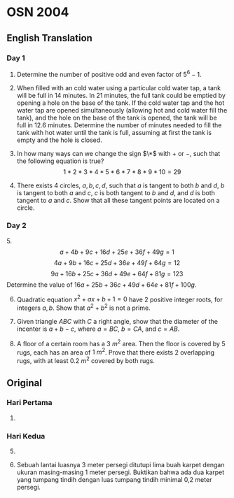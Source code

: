 # OSN 2004

## English Translation

### Day 1

1. Determine the number of positive odd and even factor of $5^6-1$.

2. When filled with an cold water using a particular cold water tap, a tank will be full in 14 minutes. In 21 minutes, the full tank could be emptied by opening a hole on the base of the tank. If the cold water tap and the hot water tap are opened simultaneously (allowing hot and cold water fill the tank), and the hole on the base of the tank is opened, the tank will be full in 12.6 minutes. Determine the number of minutes needed to fill the tank with hot water until the tank is full, assuming at first the tank is empty and the hole is closed.

3. In how many ways can we change the sign $\*$ with $+$ or $-$, such that the following equation is true?
$$1 * 2 * 3 * 4 * 5 * 6 * 7 * 8 * 9 * 10 = 29$$

4. There exists 4 circles, $a,b,c,d$, such that $a$ is tangent to both $b$ and $d$, $b$ is tangent to both $a$ and $c$, $c$ is both tangent to $b$ and $d$, and $d$ is both tangent to $a$ and $c$. Show that all these tangent points are located on a circle.

### Day 2

5.$$a+4b+9c+16d+25e+36f+49g=1$$
$$4a+9b+16c+25d+36e+49f+64g=12$$
$$9a+16b+25c+36d+49e+64f+81g=123$$
Determine the value of $16a+25b+36c+49d+64e+81f+100g$.

6. Quadratic equation $x^2+ax+b+1=0$ have 2 positive integer roots, for integers $a,b$. Show that $a^2+b^2$ is not a prime.

7. Given triangle $ABC$ with $C$ a right angle, show that the diameter of the incenter is $a+b-c$, where $a=BC$, $b=CA$, and $c=AB$.

8. A floor of a certain room has a $3 \ m^2$ area. Then the floor is covered by 5 rugs, each has an area of $1 \ m^2$. Prove that there exists 2 overlapping rugs, with at least $0.2 \ m^2$ covered by both rugs.

## Original

### Hari Pertama

1.

### Hari Kedua

5. 

8. Sebuah lantai luasnya 3 meter persegi ditutupi lima buah karpet dengan ukuran masing-masing 1 meter persegi. Buktikan bahwa ada dua karpet yang tumpang tindih dengan luas tumpang tindih minimal 0,2 meter persegi.